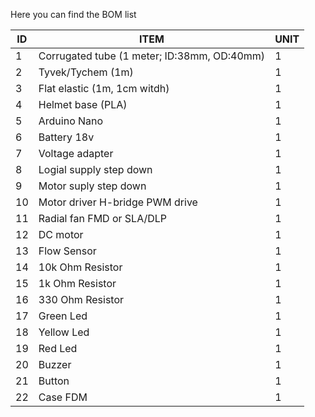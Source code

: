 Here you can find the BOM list

| ID  | ITEM | UNIT |
| ------------- | ------------- | ------------- |
| 1  | Corrugated tube (1 meter; ID:38mm, OD:40mm) | 1 |
| 2  | Tyvek/Tychem (1m)                           | 1 |
| 3  | Flat elastic (1m, 1cm witdh)                | 1 |
| 4  | Helmet base (PLA)                           | 1 |
| 5  | Arduino Nano                                | 1 |
| 6  | Battery 18v                                 | 1 |
| 7  | Voltage adapter                             | 1 |
| 8  | Logial supply step down                     | 1 |
| 9  | Motor suply step down                       | 1 |
| 10 | Motor driver H-bridge PWM drive             | 1 |
| 11 | Radial fan FMD or SLA/DLP                   | 1 |
| 12 | DC motor                                    | 1 |
| 13 | Flow Sensor                                 | 1 |
| 14 | 10k Ohm Resistor                            | 1 |
| 15 | 1k Ohm Resistor                             | 1 |
| 16 | 330 Ohm Resistor                            | 1 |
| 17 | Green Led                                   | 1 |
| 18 | Yellow Led                                  | 1 |
| 19 | Red Led                                     | 1 |
| 20 | Buzzer                                      | 1 |
| 21 | Button                                      | 1 |
| 22 | Case FDM                                    | 1 |
